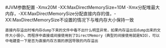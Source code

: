 #JVM参数配置
-Xmx20M -XX:MaxDirectMemorySize=10M
-Xmx分配堆最大内存，-XX:MaxDirectMemorySize分配直接内存的值，-XX:MaxDirectMemorySize不设置的情况下与堆内存大小保持一致

`直接内存溢出时堆内存dump下来的文件中看不出什么明显异常，如果内存溢出后dump出来的文件大小很小，而程序中直接或间接使用到了DirectMemory（典型的间接使用就是NIO），可以中电建查一下是否为直接内存方面的原因导致的内存溢出`